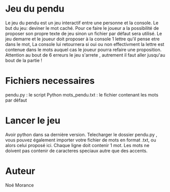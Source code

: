 # Jeu du pendu 

Le jeu du pendu est un jeu interactif entre une personne et la console. Le but du jeu: deviner le mot caché. 
Pour ce faire le joueur a la possibilité de proposer son propre texte de jeu sinon un fichier par défaut sera utilisé.
Le jeu demarre et le joueur doit proposer à la console 1 lettre qu'il pense etre dans le mot, 
La console lui retournera si oui ou non effectivment la lettre est contenue dans le mots auquel cas le joueur pourra refaire une proposition. 
Attention au bout de 6 erreurs le jeu s'arrete , autrement il faut aller jusqu'au bout de la partie ! 

# Fichiers necessaires
pendu.py : le script Python
mots_pendu.txt : le fichier contenant les mots par défaut

# Lancer le jeu
Avoir python dans sa dernière version. Telecharger le dossier pendu.py , vous pouvez également importer votre fichier de mots en format .txt, ou alors celui proposé ici.
Chaque ligne doit contenir 1 mot. Les mots ne doivent pas contenir de caracteres speciaux autre que des accents.

# Auteur 
Noé Morance
